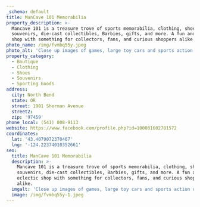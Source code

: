 ```yaml
---
_schema: default
title: ManCave 101 Memorabilia
property_description: >-
  Mancave 101 is a treasure trove of sports memorabilia, clothing, shoes,
  souvenirs, die-cast collectibles, Barbies, gifts, and more. A fun and eclectic
  shop with something for collectors, fans, and curious shoppers alike.
photo_name: /img/fvmbq55y.jpeg
photo_alt: 'Close up images of games, large toy cars and sports action dolls. '
property_category:
  - Boutique
  - Clothing
  - Shoes
  - Souvenirs
  - Sporting Goods
address:
  city: North Bend
  state: OR
  street: 1901 Sherman Avenue
  street2:
  zip: '97459'
phone_local: (541) 808-9113
website: https://www.facebook.com/profile.php?id=100081602781572
coordinates:
  lat: '43.4079072370467'
  lng: '-124.22374010352661'
seo:
  title: ManCave 101 Memorabilia
  description: >-
    Mancave 101 is a treasure trove of sports memorabilia, clothing, shoes,
    souvenirs, die-cast collectibles, Barbies, gifts, and more. A fun and
    eclectic shop with something for collectors, fans, and curious shoppers
    alike.
  imgalt: 'Close up images of games, large toy cars and sports action dolls. '
  image: /img/fvmbq55y-1.jpeg
---
```

